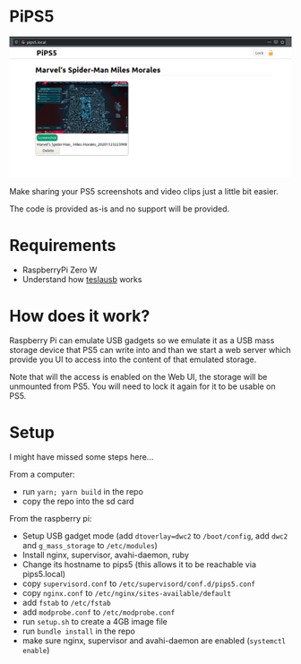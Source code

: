 # PiPS5

![Screenshot](https://raw.githubusercontent.com/itszero/pips5/master/pips5.png)

Make sharing your PS5 screenshots and video clips just a little bit easier.

The code is provided as-is and no support will be provided.

# Requirements

- RaspberryPi Zero W
- Understand how [teslausb](https://github.com/cimryan/teslausb) works

# How does it work?

Raspberry Pi can emulate USB gadgets so we emulate it as a USB mass storage device that PS5 can write into and than we start a web server which provide you UI to access into the content of that emulated storage.

Note that will the access is enabled on the Web UI, the storage will be unmounted from PS5. You will need to lock it again for it to be usable on PS5.

# Setup

I might have missed some steps here...

From a computer:

- run `yarn; yarn build` in the repo
- copy the repo into the sd card

From the raspberry pi:

- Setup USB gadget mode (add `dtoverlay=dwc2` to `/boot/config`, add `dwc2` and `g_mass_storage` to `/etc/modules`)
- Install nginx, supervisor, avahi-daemon, ruby
- Change its hostname to pips5 (this allows it to be reachable via pips5.local)
- copy `supervisord.conf` to `/etc/supervisord/conf.d/pips5.conf`
- copy `nginx.conf` to `/etc/nginx/sites-available/default`
- add `fstab` to `/etc/fstab`
- add `modprobe.conf` to `/etc/modprobe.conf`
- run `setup.sh` to create a 4GB image file
- run `bundle install` in the repo
- make sure nginx, supervisor and avahi-daemon are enabled (`systemctl enable`)
